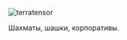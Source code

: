 ![terratensor](https://github.com/terratensor/.github/assets/129882753/193fa5f5-cfaf-485c-9628-7429eb77c55d)


Шахматы, шашки, корпоративы.

